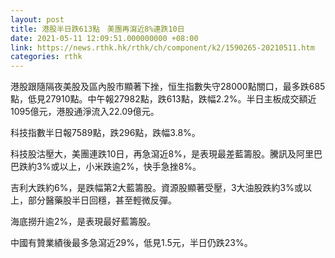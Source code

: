```yaml
---
layout: post
title: 港股半日跌613點　美團再瀉近8%連跌10日
date: 2021-05-11 12:09:51.000000000 +08:00
link: https://news.rthk.hk/rthk/ch/component/k2/1590265-20210511.htm
categories: rthk
---
```


港股跟隨隔夜美股及區內股市顯著下挫，恒生指數失守28000點關口，最多跌685點，低見27910點。中午報27982點，跌613點，跌幅2.2%。半日主板成交額近1095億元，港股通淨流入22.09億元。

科技指數半日報7589點，跌296點，跌幅3.8%。

科技股沽壓大，美團連跌10日，再急瀉近8%，是表現最差藍籌股。騰訊及阿里巴巴跌約3%或以上，小米跌逾2%，快手急挫8%。

吉利大跌約6%，是跌幅第2大藍籌股。資源股顯著受壓，3大油股跌約3%或以上，部分醫藥股半日回穩，甚至輕微反彈。

海底撈升逾2%，是表現最好藍籌股。

中國有贊業績後最多急瀉近29%，低見1.5元，半日仍跌23%。
